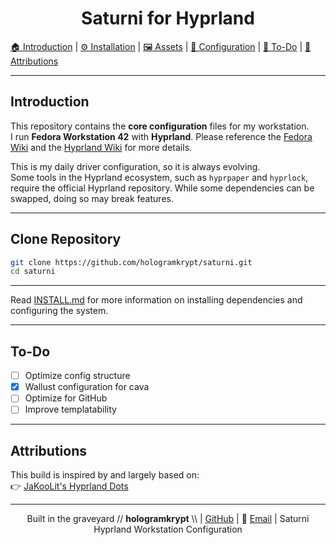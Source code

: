 <h1 align=center>Saturni for Hyprland</h1>


[🏠 Introduction](README.md) | [⚙️ Installation](github/INSTALL.md) | [🖼️ Assets](assets/README.md) | [🔧 Configuration](configs/README.md) | [📝 To-Do](#to-do) | [📜 Attributions](#attributions)

---

## Introduction

This repository contains the **core configuration** files for my workstation.  
I run **Fedora Workstation 42** with **Hyprland**. Please reference the [Fedora Wiki](https://fedoraproject.org/wiki/) and the [Hyprland Wiki](https://wiki.hyprland.org/) for more details.  

This is my daily driver configuration, so it is always evolving.  
Some tools in the Hyprland ecosystem, such as `hyprpaper` and `hyprlock`, require the official Hyprland repository. While some dependencies can be swapped, doing so may break features.

---

## Clone Repository

```bash
git clone https://github.com/hologramkrypt/saturni.git
cd saturni
```

---

Read [INSTALL.md](https://github.com/hologramkrypt/saturni/blob/master/github/INSTALL.md) for more information on installing dependencies and configuring the system.

---

## To-Do

- [ ] Optimize config structure  
- [x] Wallust configuration for cava  
- [ ] Optimize for GitHub  
- [ ] Improve templatability  

---

## Attributions

This build is inspired by and largely based on:  
👉 [JaKooLit's Hyprland Dots](https://github.com/JaKooLit/Hyprland-Dots)

---

<p align="center">
    Built in the graveyard // <strong>hologramkrypt</strong> \\ |  
    <a href="https://github.com/hologramkrypt">GitHub</a> | 📧 <a href="mailto:kryptykmac@proton.me">Email</a> |
    Saturni Hyprland Workstation Configuration
</p>

